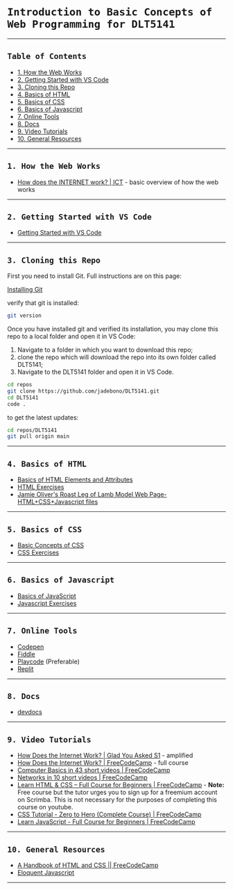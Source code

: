 # `Introduction to Basic Concepts of Web Programming for DLT5141`

---

## `Table of Contents`

- [1. How the Web Works](#1-how-the-web-works)
- [2. Getting Started with VS Code](#2-getting-started-with-vs-code)
- [3. Cloning this Repo](#3-cloning-this-repo)
- [4. Basics of HTML](#4-basics-of-html)
- [5. Basics of CSS](#5-basics-of-css)
- [6. Basics of Javascript](#6-basics-of-javascript)
- [7. Online Tools](#7-online-tools)
- [8. Docs](#8-docs)
- [9. Video Tutorials](#9-video-tutorials)
- [10. General Resources](#10-general-resources)

---

## `1. How the Web Works`

- [How does the INTERNET work? | ICT](https://youtu.be/x3c1ih2NJEg) - basic overview of how the web works

---

## `2. Getting Started with VS Code`

- [Getting Started with VS Code](/vs_code.md)

---

## `3. Cloning this Repo`

First you need to install Git. Full instructions are on this page:

[Installing Git](https://git-scm.com/book/en/v2/Getting-Started-Installing-Git)

verify that git is installed:

```bash
git version
```

Once you have installed git and verified its installation, you may clone this repo to a local folder and open it in VS Code:

1. Navigate to a folder in which you want to download this repo;
1. clone the repo which will download the repo into its own folder called DLT5141;
1. Navigate to the DLT5141 folder and open it in VS Code.

```bash
cd repos
git clone https://github.com/jadebono/DLT5141.git
cd DLT5141
code .
```

to get the latest updates:

```bash
cd repos/DLT5141
git pull origin main

```

---

## `4. Basics of HTML`

- [Basics of HTML Elements and Attributes](/html/html.md)
- [HTML Exercises](/html/html_exercises.md)
- [Jamie Oliver's Roast Leg of Lamb Model Web Page- HTML+CSS+Javascript files](/webpage)

---

## `5. Basics of CSS`

- [Basic Concepts of CSS](/css/css.md)
- [CSS Exercises](/css/css_exercises.md)

---

## `6. Basics of Javascript`

- [Basics of JavaScript](/javascript/javascript.md)
- [Javascript Exercises](/javascript/js_exercises.md)

---

## `7. Online Tools`

- [Codepen](https://codepen.io/)
- [Fiddle](https://jsfiddle.net/)
- [Playcode](https://playcode.io/) (Preferable)
- [Replit](https://replit.com/)

---

## `8. Docs`

- [devdocs](https://devdocs.io/)

---

## `9. Video Tutorials`

- [How Does the Internet Work? | Glad You Asked S1](https://youtu.be/TNQsmPf24go) - amplified
- [How Does the Internet Work? | FreeCodeCamp](https://youtu.be/zN8YNNHcaZc?t=1) - full course
- [Computer Basics in 43 short videos | FreeCodeCamp](https://www.youtube.com/watch?v=q7tlgZg4Q1o&list=PLWKjhJtqVAbmfoj2Th9fvxhHIeqFO7wOy)
- [Networks in 10 short videos | FreeCodeCamp](https://www.youtube.com/watch?v=ANHx2jnaLf8&list=PLWKjhJtqVAblzbwhT83fRh5nNSHqywxrw)
- [Learn HTML & CSS – Full Course for Beginners | FreeCodeCamp](https://youtu.be/a_iQb1lnAEQ?si=E2JRGLK-EFUqSEY_) - **Note:** Free course but the tutor urges you to sign up for a freemium account on Scrimba. This is not necessary for the purposes of completing this course on youtube.
- [CSS Tutorial - Zero to Hero (Complete Course) | FreeCodeCamp](https://youtu.be/1Rs2ND1ryYc?si=Hv9-dflkpsSl-Zb1)
- [Learn JavaScript - Full Course for Beginners | FreeCodeCamp](https://youtu.be/PkZNo7MFNFg?si=ZZya0N2L41SCDpbF)

---

## `10. General Resources`

- [A Handbook of HTML and CSS || FreeCodeCamp](https://www.freecodecamp.org/news/html-css-handbook-for-beginners/)
- [Eloquent Javascript](https://eloquentjavascript.net/)

---
